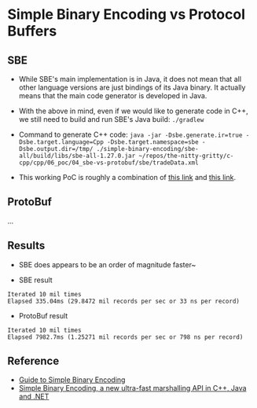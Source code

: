 # Simple Binary Encoding vs Protocol Buffers

## SBE

* While SBE's main implementation is in Java, it does not mean that all
  other language versions are just bindings of its Java binary. It actually
  means that the main code generator is developed in Java.

* With the above in mind, even if we would like to generate code in C++, we
still need to build and run SBE's Java build: `./gradlew`

* Command to generate C++ code: `java -jar -Dsbe.generate.ir=true -Dsbe.target.language=Cpp -Dsbe.target.namespace=sbe -Dsbe.output.dir=/tmp/ ./simple-binary-encoding/sbe-all/build/libs/sbe-all-1.27.0.jar ~/repos/the-nitty-gritty/c-cpp/cpp/06_poc/04_sbe-vs-protobuf/sbe/tradeData.xml`

* This working PoC is roughly a combination of [this link](https://github.com/real-logic/simple-binary-encoding/blob/master/sbe-samples/src/main/cpp/GeneratedStubExample.cpp)
and [this link](https://www.baeldung.com/java-sbe).

## ProtoBuf

...

## Results

* SBE does appears to be an order of magnitude faster~

* SBE result
```
Iterated 10 mil times
Elapsed 335.04ms (29.8472 mil records per sec or 33 ns per record)
```

* ProtoBuf result
```
Iterated 10 mil times
Elapsed 7982.7ms (1.25271 mil records per sec or 798 ns per record)
```

## Reference

* [Guide to Simple Binary Encoding](https://www.baeldung.com/java-sbe)
* [Simple Binary Encoding, a new ultra-fast marshalling API in C++, Java and .NET](https://weareadaptive.com/2013/12/10/sbe-1/)